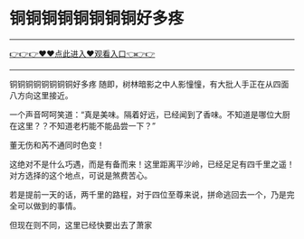 # 铜铜铜铜铜铜铜铜好多疼

<hr/> <a href="https://github.com/kiuhd/dfrw/issues/1">👉👉👉♥♥点此进入♥观看入口👈👉👉</a><hr/>

铜铜铜铜铜铜铜铜好多疼
随即，树林暗影之中人影憧憧，有大批人手正在从四面八方向这里接近。

一个声音呵呵笑道：“真是美味。隔着好远，已经闻到了香味。不知道是哪位大厨在这里？？不知道老朽能不能品尝一下？”

董无伤和芮不通同时色变！

这绝对不是什么巧遇，而是有备而来！这里距离平沙岭，已经足足有四千里之遥！对方选择的这个地点，可说是煞费苦心。

若是提前一天的话，两千里的路程，对于四位至尊来说，拼命逃回去一个，乃是完全可以做到的事情。

但现在则不同，这里已经快要出去了萧家
